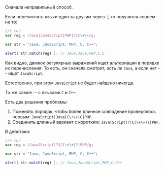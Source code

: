 Сначала неправильный способ.

Если перечислить языки один за другим через `|`, то получится совсем не то:

```js
//+ run
var reg = /Java|JavaScript|PHP|C|C\+\+/g;

var str = "Java, JavaScript, PHP, C, C++";

alert( str.match(reg) ); // Java,Java,PHP,C,C
```

Как видно, движок регулярных выражений ищет альтернации в порядке их перечисления. То есть, он сначала смотрит, есть ли <code class="match">Java</code>, а если нет -- ищет <code class="match">JavaScript</code>.

Естественно, при этом <code class="match">JavaScript</code> не будет найдено никогда. 

То же самое -- с языками <code class="match">C</code> и <code class="match">C++</code>.

Есть два решения проблемы:

<ol>
<li>Поменять порядок, чтобы более длинное совпадение проверялось первым: <code class="pattern">JavaScript|Java|C\+\+|C|PHP</code>.</li>
<li>Соединить длинный вариант с коротким: <code class="pattern">Java(Script)?|C(\+\+)?|PHP</code>.</li>
</ol>

В действии:

```js
//+ run
var reg = /Java(Script)?|C(\+\+)?|PHP/g;

var str = "Java, JavaScript, PHP, C, C++";

alert( str.match(reg) ); // Java,JavaScript,PHP,C,C++
```

